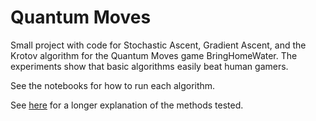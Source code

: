 # Quantum Moves 
Small project with code for Stochastic Ascent, Gradient Ascent, and the Krotov algorithm for the Quantum Moves game BringHomeWater.
The experiments show that basic algorithms easily beat human gamers.

See the notebooks for how to run each algorithm.

See [here](https://arxiv.org/abs/1904.01008) for a longer explanation of the methods tested.
